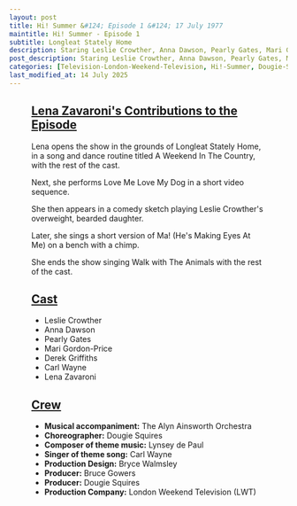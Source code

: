 ```yaml
---
layout: post
title: Hi! Summer &#124; Episode 1 &#124; 17 July 1977
maintitle: Hi! Summer - Episode 1
subtitle: Longleat Stately Home
description: Staring Leslie Crowther, Anna Dawson, Pearly Gates, Mari Gordon-Price, Derek Griffiths, Lena Zavaroni.
post_description: Staring Leslie Crowther, Anna Dawson, Pearly Gates, Mari Gordon-Price, Derek Griffiths, Lena Zavaroni.
categories: [Television-London-Weekend-Television, Hi!-Summer, Dougie-Squires, OnThisDay17July, Year-1977]
last_modified_at: 14 July 2025
---
```


<figure class="fig3">
<div class="CardLayout">
<div class="CardItem">
<h2 id="infobox1" class="infobox"><a href="#infobox1">Lena Zavaroni's Contributions to the Episode</a></h2>
<div class="CardItem split">
<p>Lena opens the show in the grounds of Longleat Stately Home, in a song and dance routine titled A Weekend In The Country, with the rest of the cast.</p>
<p>Next, she performs Love Me Love My Dog in a short video sequence.</p>
<p>She then appears in a comedy sketch playing Leslie Crowther's overweight, bearded daughter.</p>
<p>Later, she sings a short version of Ma! (He's Making Eyes At Me) on a bench with a chimp.</p>
<p>She ends the show singing Walk with The Animals with the rest of the cast.</p>
</div></div></div>
</figure>

<figure class="fig3">
<div class="CardLayout">
<div class="CardItem">
<h2 id="infobox2" class="infobox"><a href="#infobox2">Cast</a></h2>
<div class="CardItem split">
<ul>
<li>Leslie Crowther</li>
<li>Anna Dawson</li>
<li>Pearly Gates</li>
<li>Mari Gordon-Price</li>
<li>Derek Griffiths</li>
<li>Carl Wayne</li>
<li>Lena Zavaroni</li>
</ul>
</div></div></div>
</figure>

<figure class="fig3">
<div class="CardLayout">
<div class="CardItem">
<h2 id="infobox3" class="infobox"><a href="#infobox3">Crew</a></h2>
<div class="CardItem split">
<ul>
<li><strong>Musical accompaniment:</strong> The Alyn Ainsworth Orchestra</li>
<li><strong>Choreographer:</strong> Dougie Squires</li>
<li><strong>Composer of theme music:</strong> Lynsey de Paul</li>
<li><strong>Singer of theme song:</strong> Carl Wayne</li>
<li><strong>Production Design:</strong> Bryce Walmsley</li>
<li><strong>Producer:</strong> Bruce Gowers</li>
<li><strong>Producer:</strong> Dougie Squires</li>
<li><strong>Production Company:</strong> London Weekend Television (LWT)</li>
</ul>
</div></div></div>
</figure>
